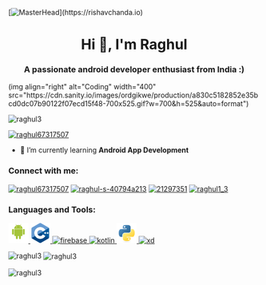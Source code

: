 [![MasterHead](https://1.bp.blogspot.com/-7A4WynwLsM...)](https://rishavchanda.io)
<h1 align="center">Hi 👋, I'm Raghul</h1>
<h3 align="center">A passionate android developer enthusiast from India :)</h3>
(img align="right" alt="Coding" width="400" src="https://cdn.sanity.io/images/ordgikwe/production/a830c5182852e35bcd0dc07b90122f07ecd15f48-700x525.gif?w=700&h=525&auto=format")

<p align="left"> <img src="https://komarev.com/ghpvc/?username=raghul3&label=Profile%20views&color=0e75b6&style=flat" alt="raghul3" /> </p>

<p align="left"> <a href="https://twitter.com/raghul67317507" target="blank"><img src="https://img.shields.io/twitter/follow/raghul67317507?logo=twitter&style=for-the-badge" alt="raghul67317507" /></a> </p>

- 🌱 I’m currently learning **Android App Development**

<h3 align="left">Connect with me:</h3>
<p align="left">
<a href="https://twitter.com/raghul67317507" target="blank"><img align="center" src="https://raw.githubusercontent.com/rahuldkjain/github-profile-readme-generator/master/src/images/icons/Social/twitter.svg" alt="raghul67317507" height="30" width="40" /></a>
<a href="https://linkedin.com/in/raghul-s-40794a213" target="blank"><img align="center" src="https://raw.githubusercontent.com/rahuldkjain/github-profile-readme-generator/master/src/images/icons/Social/linked-in-alt.svg" alt="raghul-s-40794a213" height="30" width="40" /></a>
<a href="https://stackoverflow.com/users/21297351" target="blank"><img align="center" src="https://raw.githubusercontent.com/rahuldkjain/github-profile-readme-generator/master/src/images/icons/Social/stack-overflow.svg" alt="21297351" height="30" width="40" /></a>
<a href="https://instagram.com/raghul1_3" target="blank"><img align="center" src="https://raw.githubusercontent.com/rahuldkjain/github-profile-readme-generator/master/src/images/icons/Social/instagram.svg" alt="raghul1_3" height="30" width="40" /></a>
</p>

<h3 align="left">Languages and Tools:</h3>
<p align="left"> <a href="https://developer.android.com" target="_blank" rel="noreferrer"> <img src="https://raw.githubusercontent.com/devicons/devicon/master/icons/android/android-original-wordmark.svg" alt="android" width="40" height="40"/> </a> <a href="https://www.w3schools.com/cpp/" target="_blank" rel="noreferrer"> <img src="https://raw.githubusercontent.com/devicons/devicon/master/icons/cplusplus/cplusplus-original.svg" alt="cplusplus" width="40" height="40"/> </a> <a href="https://firebase.google.com/" target="_blank" rel="noreferrer"> <img src="https://www.vectorlogo.zone/logos/firebase/firebase-icon.svg" alt="firebase" width="40" height="40"/> </a> <a href="https://kotlinlang.org" target="_blank" rel="noreferrer"> <img src="https://www.vectorlogo.zone/logos/kotlinlang/kotlinlang-icon.svg" alt="kotlin" width="40" height="40"/> </a> <a href="https://www.python.org" target="_blank" rel="noreferrer"> <img src="https://raw.githubusercontent.com/devicons/devicon/master/icons/python/python-original.svg" alt="python" width="40" height="40"/> </a> <a href="https://www.adobe.com/products/xd.html" target="_blank" rel="noreferrer"> <img src="https://cdn.worldvectorlogo.com/logos/adobe-xd.svg" alt="xd" width="40" height="40"/> </a> </p>

<p><img align="left" src="https://github-readme-stats.vercel.app/api/top-langs?username=raghul3&show_icons=true&locale=en&layout=compact" alt="raghul3" /></p>

<p>&nbsp;<img align="center" src="https://github-readme-stats.vercel.app/api?username=raghul3&show_icons=true&locale=en" alt="raghul3" /></p>

<p><img align="center" src="https://github-readme-streak-stats.herokuapp.com/?user=raghul3&" alt="raghul3" /></p> 

